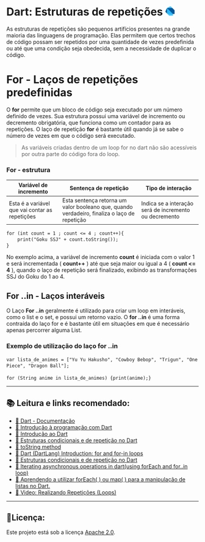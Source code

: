 # Dart: Estruturas de repetições <a href = "https://dart.dev/"><img src="https://raw.githubusercontent.com/JosManoel/Dart-Study/main/images/icons/dart.png" width = "24"></img></a>

As estruturas de repetições são pequenos artifícios presentes na grande maioria das linguagens de programação. Elas permitem que certos trechos de código possam ser repetidos por uma quantidade de vezes predefinida ou até que uma condição seja obedecida, sem a necessidade de duplicar o código.

# For - Laços de repetições predefinidas
O **for** permite que um bloco de código seja executado por um número definido de vezes. Sua estrutura possui uma variável de incremento ou decremento obrigatória, que funciona como um contador para as repetições. O laço de repetição **for** é bastante útil quando já se sabe o número de vezes em que o código será executado.

> As variáveis criadas dentro de um loop for no dart não são acessíveis por outra parte do código fora do loop.

### For - estrutura

| Variável de incremento|Sentença de repetição | Tipo de interação|
|-|-|-|
|Esta é a variável que vai contar as repetições | Esta sentença retorna um valor booleano que, quando verdadeiro, finaliza o laço de repetição | Indica se a interação será de incremento ou decremento|

```
for (int count = 1 ; count <= 4 ; count++){
    print("Goku SSJ" + count.toString());
}
```
No exemplo acima, a variável de incremento **count** é iniciada com o valor 1 e será incrementada ( **count++** ) até que seja maior ou igual a 4 ( **count <= 4** ), quando o laço de repetição será finalizado, exibindo as transformações SSJ do Goku do 1 ao 4.

## For ..in - Laços interáveis

O Laço **For ..in** geralmente é utilizado para criar um loop em interáveis, como o list e o set, e possui um retorno vazio. O **for ..in** é uma forma contraída do laço for e é bastante útil em situações em que é necessário apenas percorrer alguma List. 


### Exemplo de utilização do laço for ..in
```
var lista_de_animes = ["Yu Yu Hakusho", "Cowboy Bebop", "Trigun", "One Piece", "Dragon Ball"];

for (String anime in lista_de_animes) {print(anime);}

```
***
## 📚 Leitura e links recomendado:
* [📝 Dart - Documentação](https://dart.dev/guides)
* [🎯 Introdução à programação com Dart](https://dev.to/madebyluque/introducao-a-programacao-com-dart-aji)
* [🎯 Introdução ao Dart](https://www.paulocagol.dev.br/2021/04/00004-introducao-linguagem-dart/#8-estrutura-de-repeti%C3%A7%C3%A3o-)
* [🎯 Estruturas condicionais e de repetição no Dart](https://www.treinaweb.com.br/blog/estruturas-condicionais-e-de-repeticao-no-dart)
* [🎯 toString method](https://api.flutter.dev/flutter/dart-core/num/toString.html)
* [🎯 Dart (DartLang) Introduction: for and for-in loops](https://medium.com/run-dart/dart-dartlang-introduction-for-and-for-in-loops-ff2bf5aeab5d)
* [🎯 Estruturas condicionais e de repetição no Dart](https://www.treinaweb.com.br/blog/estruturas-condicionais-e-de-repeticao-no-dart)
* [🎯 Iterating asynchronous operations in dart(using forEach and for..in loop)](https://dev.to/uchennaemeruche/iterating-asynchronous-operations-in-dart-using-foreach-and-for-in-loop-1n4f)
* [🎯 Aprendendo a utilizar forEach( ) ou map( ) para a manipulação de listas no Dart.](https://medium.com/@arthurgiani/aprendendo-a-utilizar-foreach-ou-map-para-a-manipula%C3%A7%C3%A3o-de-listas-no-dart-230e0dc1a53d)
* [🎯 Video: Realizando Repetições (Loops)](https://www.youtube.com/watch?v=PAv1k0z4wrI&list=PLR5GUTqrcwXhVV-jNR38vfAZabkmGGKfO&index=8)
***
## 🧾Licença:
Este projeto está sob a licença [Apache 2.0](https://api.flutter.dev/flutter/dart-core/num/toString.html).
